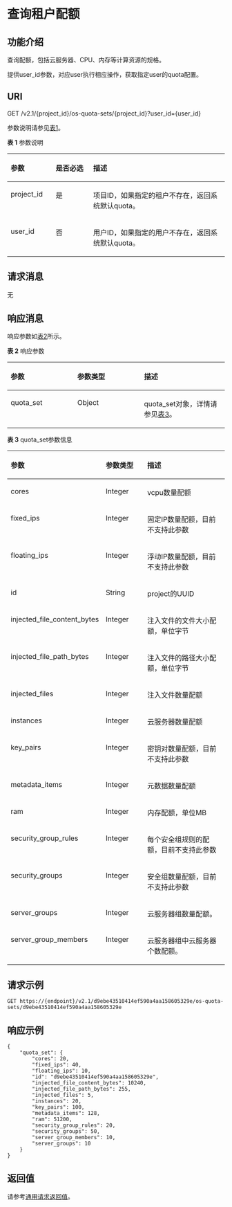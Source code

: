 # 查询租户配额<a name="ZH-CN_TOPIC_0067298110"></a>

## 功能介绍<a name="zh-cn_topic_0057973199_section15804956"></a>

查询配额，包括云服务器、CPU、内存等计算资源的规格。

提供user\_id参数，对应user执行相应操作，获取指定user的quota配置。

## URI<a name="zh-cn_topic_0057973199_section8026877"></a>

GET /v2.1/\{project\_id\}/os-quota-sets/\{project\_id\}?user\_id=\{user\_id\}

参数说明请参见[表1](#zh-cn_topic_0057973199_table12637461156)。

**表 1**  参数说明

<a name="zh-cn_topic_0057973199_table12637461156"></a>
<table><thead align="left"><tr id="zh-cn_topic_0057973199_row15273164612514"><th class="cellrowborder" valign="top" width="20.69%" id="mcps1.2.4.1.1"><p id="p5187119"><a name="p5187119"></a><a name="p5187119"></a>参数</p>
</th>
<th class="cellrowborder" valign="top" width="17.24%" id="mcps1.2.4.1.2"><p id="p17503500"><a name="p17503500"></a><a name="p17503500"></a>是否必选</p>
</th>
<th class="cellrowborder" valign="top" width="62.07%" id="mcps1.2.4.1.3"><p id="p8497414"><a name="p8497414"></a><a name="p8497414"></a>描述</p>
</th>
</tr>
</thead>
<tbody><tr id="zh-cn_topic_0057973199_row828511468510"><td class="cellrowborder" valign="top" width="20.69%" headers="mcps1.2.4.1.1 "><p id="zh-cn_topic_0057973199_p6287184613518"><a name="zh-cn_topic_0057973199_p6287184613518"></a><a name="zh-cn_topic_0057973199_p6287184613518"></a>project_id</p>
</td>
<td class="cellrowborder" valign="top" width="17.24%" headers="mcps1.2.4.1.2 "><p id="zh-cn_topic_0057973199_p22901046657"><a name="zh-cn_topic_0057973199_p22901046657"></a><a name="zh-cn_topic_0057973199_p22901046657"></a>是</p>
</td>
<td class="cellrowborder" valign="top" width="62.07%" headers="mcps1.2.4.1.3 "><p id="zh-cn_topic_0057973199_p1129212464514"><a name="zh-cn_topic_0057973199_p1129212464514"></a><a name="zh-cn_topic_0057973199_p1129212464514"></a>项目ID，如果指定的租户不存在，返回系统默认quota。</p>
</td>
</tr>
<tr id="zh-cn_topic_0057973199_row132920461656"><td class="cellrowborder" valign="top" width="20.69%" headers="mcps1.2.4.1.1 "><p id="zh-cn_topic_0057973199_p102952462511"><a name="zh-cn_topic_0057973199_p102952462511"></a><a name="zh-cn_topic_0057973199_p102952462511"></a>user_id</p>
</td>
<td class="cellrowborder" valign="top" width="17.24%" headers="mcps1.2.4.1.2 "><p id="zh-cn_topic_0057973199_p1629820467514"><a name="zh-cn_topic_0057973199_p1629820467514"></a><a name="zh-cn_topic_0057973199_p1629820467514"></a>否</p>
</td>
<td class="cellrowborder" valign="top" width="62.07%" headers="mcps1.2.4.1.3 "><p id="zh-cn_topic_0057973199_p1529916466519"><a name="zh-cn_topic_0057973199_p1529916466519"></a><a name="zh-cn_topic_0057973199_p1529916466519"></a>用户ID，如果指定的用户不存在，返回系统默认quota。</p>
</td>
</tr>
</tbody>
</table>

## 请求消息<a name="zh-cn_topic_0057973199_section13122166"></a>

无

## 响应消息<a name="zh-cn_topic_0057973199_section50990633"></a>

响应参数如[表2](#zh-cn_topic_0057973199_zh-cn_topic_0057973197_table62068690)所示。

**表 2**  响应参数

<a name="zh-cn_topic_0057973199_zh-cn_topic_0057973197_table62068690"></a>
<table><thead align="left"><tr id="zh-cn_topic_0057973199_zh-cn_topic_0057973197_row56098908"><th class="cellrowborder" valign="top" width="30.643064306430645%" id="mcps1.2.4.1.1"><p id="zh-cn_topic_0057973197_p47717737"><a name="zh-cn_topic_0057973197_p47717737"></a><a name="zh-cn_topic_0057973197_p47717737"></a>参数</p>
</th>
<th class="cellrowborder" valign="top" width="30.643064306430645%" id="mcps1.2.4.1.2"><p id="zh-cn_topic_0057973197_p39931478"><a name="zh-cn_topic_0057973197_p39931478"></a><a name="zh-cn_topic_0057973197_p39931478"></a>参数类型</p>
</th>
<th class="cellrowborder" valign="top" width="38.71387138713872%" id="mcps1.2.4.1.3"><p id="zh-cn_topic_0057973197_p64532721"><a name="zh-cn_topic_0057973197_p64532721"></a><a name="zh-cn_topic_0057973197_p64532721"></a>描述</p>
</th>
</tr>
</thead>
<tbody><tr id="zh-cn_topic_0057973199_zh-cn_topic_0057973197_row59767919"><td class="cellrowborder" valign="top" width="30.643064306430645%" headers="mcps1.2.4.1.1 "><p id="zh-cn_topic_0057973199_zh-cn_topic_0057973197_p9363310"><a name="zh-cn_topic_0057973199_zh-cn_topic_0057973197_p9363310"></a><a name="zh-cn_topic_0057973199_zh-cn_topic_0057973197_p9363310"></a>quota_set</p>
</td>
<td class="cellrowborder" valign="top" width="30.643064306430645%" headers="mcps1.2.4.1.2 "><p id="zh-cn_topic_0057973199_zh-cn_topic_0057973197_p20230678"><a name="zh-cn_topic_0057973199_zh-cn_topic_0057973197_p20230678"></a><a name="zh-cn_topic_0057973199_zh-cn_topic_0057973197_p20230678"></a>Object</p>
</td>
<td class="cellrowborder" valign="top" width="38.71387138713872%" headers="mcps1.2.4.1.3 "><p id="zh-cn_topic_0057973199_zh-cn_topic_0057973197_p59256190"><a name="zh-cn_topic_0057973199_zh-cn_topic_0057973197_p59256190"></a><a name="zh-cn_topic_0057973199_zh-cn_topic_0057973197_p59256190"></a>quota_set对象，详情请参见<a href="#zh-cn_topic_0057973199_table30231561">表3</a>。</p>
</td>
</tr>
</tbody>
</table>

**表 3**  quota\_set参数信息

<a name="zh-cn_topic_0057973199_table30231561"></a>
<table><thead align="left"><tr id="zh-cn_topic_0057973199_row25113310"><th class="cellrowborder" valign="top" width="30.769999999999996%" id="mcps1.2.4.1.1"><p id="p9963183415323"><a name="p9963183415323"></a><a name="p9963183415323"></a>参数</p>
</th>
<th class="cellrowborder" valign="top" width="21.54%" id="mcps1.2.4.1.2"><p id="p0963133410326"><a name="p0963133410326"></a><a name="p0963133410326"></a>参数类型</p>
</th>
<th class="cellrowborder" valign="top" width="47.69%" id="mcps1.2.4.1.3"><p id="p996317342321"><a name="p996317342321"></a><a name="p996317342321"></a>描述</p>
</th>
</tr>
</thead>
<tbody><tr id="zh-cn_topic_0057973199_row30393275"><td class="cellrowborder" valign="top" width="30.769999999999996%" headers="mcps1.2.4.1.1 "><p id="zh-cn_topic_0057973199_p45936220"><a name="zh-cn_topic_0057973199_p45936220"></a><a name="zh-cn_topic_0057973199_p45936220"></a>cores</p>
</td>
<td class="cellrowborder" valign="top" width="21.54%" headers="mcps1.2.4.1.2 "><p id="zh-cn_topic_0057973199_p29846341"><a name="zh-cn_topic_0057973199_p29846341"></a><a name="zh-cn_topic_0057973199_p29846341"></a>Integer</p>
</td>
<td class="cellrowborder" valign="top" width="47.69%" headers="mcps1.2.4.1.3 "><p id="zh-cn_topic_0057973199_p47666411392"><a name="zh-cn_topic_0057973199_p47666411392"></a><a name="zh-cn_topic_0057973199_p47666411392"></a>vcpu数量配额</p>
</td>
</tr>
<tr id="zh-cn_topic_0057973199_row50766756"><td class="cellrowborder" valign="top" width="30.769999999999996%" headers="mcps1.2.4.1.1 "><p id="zh-cn_topic_0057973199_p18466542"><a name="zh-cn_topic_0057973199_p18466542"></a><a name="zh-cn_topic_0057973199_p18466542"></a>fixed_ips</p>
</td>
<td class="cellrowborder" valign="top" width="21.54%" headers="mcps1.2.4.1.2 "><p id="zh-cn_topic_0057973199_p1691612101512"><a name="zh-cn_topic_0057973199_p1691612101512"></a><a name="zh-cn_topic_0057973199_p1691612101512"></a>Integer</p>
</td>
<td class="cellrowborder" valign="top" width="47.69%" headers="mcps1.2.4.1.3 "><p id="zh-cn_topic_0057973199_p7766144103912"><a name="zh-cn_topic_0057973199_p7766144103912"></a><a name="zh-cn_topic_0057973199_p7766144103912"></a>固定IP数量配额，目前不支持此参数</p>
</td>
</tr>
<tr id="zh-cn_topic_0057973199_row37686197"><td class="cellrowborder" valign="top" width="30.769999999999996%" headers="mcps1.2.4.1.1 "><p id="zh-cn_topic_0057973199_p32683139"><a name="zh-cn_topic_0057973199_p32683139"></a><a name="zh-cn_topic_0057973199_p32683139"></a>floating_ips</p>
</td>
<td class="cellrowborder" valign="top" width="21.54%" headers="mcps1.2.4.1.2 "><p id="zh-cn_topic_0057973199_p158282315153"><a name="zh-cn_topic_0057973199_p158282315153"></a><a name="zh-cn_topic_0057973199_p158282315153"></a>Integer</p>
</td>
<td class="cellrowborder" valign="top" width="47.69%" headers="mcps1.2.4.1.3 "><p id="zh-cn_topic_0057973199_p16766740399"><a name="zh-cn_topic_0057973199_p16766740399"></a><a name="zh-cn_topic_0057973199_p16766740399"></a>浮动IP数量配额，目前不支持此参数</p>
</td>
</tr>
<tr id="zh-cn_topic_0057973199_row60322465"><td class="cellrowborder" valign="top" width="30.769999999999996%" headers="mcps1.2.4.1.1 "><p id="zh-cn_topic_0057973199_p54281500"><a name="zh-cn_topic_0057973199_p54281500"></a><a name="zh-cn_topic_0057973199_p54281500"></a>id</p>
</td>
<td class="cellrowborder" valign="top" width="21.54%" headers="mcps1.2.4.1.2 "><p id="zh-cn_topic_0057973199_p34725355"><a name="zh-cn_topic_0057973199_p34725355"></a><a name="zh-cn_topic_0057973199_p34725355"></a>String</p>
</td>
<td class="cellrowborder" valign="top" width="47.69%" headers="mcps1.2.4.1.3 "><p id="zh-cn_topic_0057973199_p107671041392"><a name="zh-cn_topic_0057973199_p107671041392"></a><a name="zh-cn_topic_0057973199_p107671041392"></a>project的UUID</p>
</td>
</tr>
<tr id="zh-cn_topic_0057973199_row53277152"><td class="cellrowborder" valign="top" width="30.769999999999996%" headers="mcps1.2.4.1.1 "><p id="zh-cn_topic_0057973199_p20482050"><a name="zh-cn_topic_0057973199_p20482050"></a><a name="zh-cn_topic_0057973199_p20482050"></a>injected_file_content_bytes</p>
</td>
<td class="cellrowborder" valign="top" width="21.54%" headers="mcps1.2.4.1.2 "><p id="zh-cn_topic_0057973199_p193011246151"><a name="zh-cn_topic_0057973199_p193011246151"></a><a name="zh-cn_topic_0057973199_p193011246151"></a>Integer</p>
</td>
<td class="cellrowborder" valign="top" width="47.69%" headers="mcps1.2.4.1.3 "><p id="zh-cn_topic_0057973199_p19767154163911"><a name="zh-cn_topic_0057973199_p19767154163911"></a><a name="zh-cn_topic_0057973199_p19767154163911"></a>注入文件的文件大小配额，单位字节</p>
</td>
</tr>
<tr id="zh-cn_topic_0057973199_row28988915"><td class="cellrowborder" valign="top" width="30.769999999999996%" headers="mcps1.2.4.1.1 "><p id="zh-cn_topic_0057973199_p66400774"><a name="zh-cn_topic_0057973199_p66400774"></a><a name="zh-cn_topic_0057973199_p66400774"></a>injected_file_path_bytes</p>
</td>
<td class="cellrowborder" valign="top" width="21.54%" headers="mcps1.2.4.1.2 "><p id="zh-cn_topic_0057973199_p72501227151510"><a name="zh-cn_topic_0057973199_p72501227151510"></a><a name="zh-cn_topic_0057973199_p72501227151510"></a>Integer</p>
</td>
<td class="cellrowborder" valign="top" width="47.69%" headers="mcps1.2.4.1.3 "><p id="zh-cn_topic_0057973199_p1176715413396"><a name="zh-cn_topic_0057973199_p1176715413396"></a><a name="zh-cn_topic_0057973199_p1176715413396"></a>注入文件的路径大小配额，单位字节</p>
</td>
</tr>
<tr id="zh-cn_topic_0057973199_row13369507"><td class="cellrowborder" valign="top" width="30.769999999999996%" headers="mcps1.2.4.1.1 "><p id="zh-cn_topic_0057973199_p9188289"><a name="zh-cn_topic_0057973199_p9188289"></a><a name="zh-cn_topic_0057973199_p9188289"></a>injected_files</p>
</td>
<td class="cellrowborder" valign="top" width="21.54%" headers="mcps1.2.4.1.2 "><p id="zh-cn_topic_0057973199_p1460345412151"><a name="zh-cn_topic_0057973199_p1460345412151"></a><a name="zh-cn_topic_0057973199_p1460345412151"></a>Integer</p>
</td>
<td class="cellrowborder" valign="top" width="47.69%" headers="mcps1.2.4.1.3 "><p id="zh-cn_topic_0057973199_p9767246391"><a name="zh-cn_topic_0057973199_p9767246391"></a><a name="zh-cn_topic_0057973199_p9767246391"></a>注入文件数量配额</p>
</td>
</tr>
<tr id="zh-cn_topic_0057973199_row59944257"><td class="cellrowborder" valign="top" width="30.769999999999996%" headers="mcps1.2.4.1.1 "><p id="zh-cn_topic_0057973199_p23646677"><a name="zh-cn_topic_0057973199_p23646677"></a><a name="zh-cn_topic_0057973199_p23646677"></a>instances</p>
</td>
<td class="cellrowborder" valign="top" width="21.54%" headers="mcps1.2.4.1.2 "><p id="zh-cn_topic_0057973199_p97481655101511"><a name="zh-cn_topic_0057973199_p97481655101511"></a><a name="zh-cn_topic_0057973199_p97481655101511"></a>Integer</p>
</td>
<td class="cellrowborder" valign="top" width="47.69%" headers="mcps1.2.4.1.3 "><p id="zh-cn_topic_0057973199_p1876714183917"><a name="zh-cn_topic_0057973199_p1876714183917"></a><a name="zh-cn_topic_0057973199_p1876714183917"></a><span id="text1079810298532"><a name="text1079810298532"></a><a name="text1079810298532"></a>云服务器</span>数量配额</p>
</td>
</tr>
<tr id="zh-cn_topic_0057973199_row5482215"><td class="cellrowborder" valign="top" width="30.769999999999996%" headers="mcps1.2.4.1.1 "><p id="zh-cn_topic_0057973199_p41406250"><a name="zh-cn_topic_0057973199_p41406250"></a><a name="zh-cn_topic_0057973199_p41406250"></a>key_pairs</p>
</td>
<td class="cellrowborder" valign="top" width="21.54%" headers="mcps1.2.4.1.2 "><p id="zh-cn_topic_0057973199_p152511579158"><a name="zh-cn_topic_0057973199_p152511579158"></a><a name="zh-cn_topic_0057973199_p152511579158"></a>Integer</p>
</td>
<td class="cellrowborder" valign="top" width="47.69%" headers="mcps1.2.4.1.3 "><p id="zh-cn_topic_0057973199_p1876716493911"><a name="zh-cn_topic_0057973199_p1876716493911"></a><a name="zh-cn_topic_0057973199_p1876716493911"></a>密钥对数量配额，目前不支持此参数</p>
</td>
</tr>
<tr id="zh-cn_topic_0057973199_row43614388"><td class="cellrowborder" valign="top" width="30.769999999999996%" headers="mcps1.2.4.1.1 "><p id="zh-cn_topic_0057973199_p43104560"><a name="zh-cn_topic_0057973199_p43104560"></a><a name="zh-cn_topic_0057973199_p43104560"></a>metadata_items</p>
</td>
<td class="cellrowborder" valign="top" width="21.54%" headers="mcps1.2.4.1.2 "><p id="zh-cn_topic_0057973199_p5274115911512"><a name="zh-cn_topic_0057973199_p5274115911512"></a><a name="zh-cn_topic_0057973199_p5274115911512"></a>Integer</p>
</td>
<td class="cellrowborder" valign="top" width="47.69%" headers="mcps1.2.4.1.3 "><p id="zh-cn_topic_0057973199_p187671742393"><a name="zh-cn_topic_0057973199_p187671742393"></a><a name="zh-cn_topic_0057973199_p187671742393"></a>元数据数量配额</p>
</td>
</tr>
<tr id="zh-cn_topic_0057973199_row20242451"><td class="cellrowborder" valign="top" width="30.769999999999996%" headers="mcps1.2.4.1.1 "><p id="zh-cn_topic_0057973199_p29025826"><a name="zh-cn_topic_0057973199_p29025826"></a><a name="zh-cn_topic_0057973199_p29025826"></a>ram</p>
</td>
<td class="cellrowborder" valign="top" width="21.54%" headers="mcps1.2.4.1.2 "><p id="zh-cn_topic_0057973199_p23505391618"><a name="zh-cn_topic_0057973199_p23505391618"></a><a name="zh-cn_topic_0057973199_p23505391618"></a>Integer</p>
</td>
<td class="cellrowborder" valign="top" width="47.69%" headers="mcps1.2.4.1.3 "><p id="zh-cn_topic_0057973199_p17670483911"><a name="zh-cn_topic_0057973199_p17670483911"></a><a name="zh-cn_topic_0057973199_p17670483911"></a>内存配额，单位MB</p>
</td>
</tr>
<tr id="zh-cn_topic_0057973199_row46426356"><td class="cellrowborder" valign="top" width="30.769999999999996%" headers="mcps1.2.4.1.1 "><p id="zh-cn_topic_0057973199_p2438464"><a name="zh-cn_topic_0057973199_p2438464"></a><a name="zh-cn_topic_0057973199_p2438464"></a>security_group_rules</p>
</td>
<td class="cellrowborder" valign="top" width="21.54%" headers="mcps1.2.4.1.2 "><p id="zh-cn_topic_0057973199_p19881144163"><a name="zh-cn_topic_0057973199_p19881144163"></a><a name="zh-cn_topic_0057973199_p19881144163"></a>Integer</p>
</td>
<td class="cellrowborder" valign="top" width="47.69%" headers="mcps1.2.4.1.3 "><p id="zh-cn_topic_0057973199_p97671453913"><a name="zh-cn_topic_0057973199_p97671453913"></a><a name="zh-cn_topic_0057973199_p97671453913"></a>每个安全组规则的配额，目前不支持此参数</p>
</td>
</tr>
<tr id="zh-cn_topic_0057973199_row50813968"><td class="cellrowborder" valign="top" width="30.769999999999996%" headers="mcps1.2.4.1.1 "><p id="zh-cn_topic_0057973199_p22290707"><a name="zh-cn_topic_0057973199_p22290707"></a><a name="zh-cn_topic_0057973199_p22290707"></a>security_groups</p>
</td>
<td class="cellrowborder" valign="top" width="21.54%" headers="mcps1.2.4.1.2 "><p id="zh-cn_topic_0057973199_p181921769166"><a name="zh-cn_topic_0057973199_p181921769166"></a><a name="zh-cn_topic_0057973199_p181921769166"></a>Integer</p>
</td>
<td class="cellrowborder" valign="top" width="47.69%" headers="mcps1.2.4.1.3 "><p id="zh-cn_topic_0057973199_p10769114153919"><a name="zh-cn_topic_0057973199_p10769114153919"></a><a name="zh-cn_topic_0057973199_p10769114153919"></a>安全组数量配额，目前不支持此参数</p>
</td>
</tr>
<tr id="zh-cn_topic_0057973199_row47118120"><td class="cellrowborder" valign="top" width="30.769999999999996%" headers="mcps1.2.4.1.1 "><p id="zh-cn_topic_0057973199_p58471341"><a name="zh-cn_topic_0057973199_p58471341"></a><a name="zh-cn_topic_0057973199_p58471341"></a>server_groups</p>
</td>
<td class="cellrowborder" valign="top" width="21.54%" headers="mcps1.2.4.1.2 "><p id="zh-cn_topic_0057973199_p819119817166"><a name="zh-cn_topic_0057973199_p819119817166"></a><a name="zh-cn_topic_0057973199_p819119817166"></a>Integer</p>
</td>
<td class="cellrowborder" valign="top" width="47.69%" headers="mcps1.2.4.1.3 "><p id="zh-cn_topic_0057973199_p7769944391"><a name="zh-cn_topic_0057973199_p7769944391"></a><a name="zh-cn_topic_0057973199_p7769944391"></a><span id="text529933165318"><a name="text529933165318"></a><a name="text529933165318"></a>云服务器</span>组数量配额。</p>
</td>
</tr>
<tr id="zh-cn_topic_0057973199_row18294597"><td class="cellrowborder" valign="top" width="30.769999999999996%" headers="mcps1.2.4.1.1 "><p id="zh-cn_topic_0057973199_p5467365"><a name="zh-cn_topic_0057973199_p5467365"></a><a name="zh-cn_topic_0057973199_p5467365"></a>server_group_members</p>
</td>
<td class="cellrowborder" valign="top" width="21.54%" headers="mcps1.2.4.1.2 "><p id="zh-cn_topic_0057973199_p172754921610"><a name="zh-cn_topic_0057973199_p172754921610"></a><a name="zh-cn_topic_0057973199_p172754921610"></a>Integer</p>
</td>
<td class="cellrowborder" valign="top" width="47.69%" headers="mcps1.2.4.1.3 "><p id="zh-cn_topic_0057973199_p5769134203914"><a name="zh-cn_topic_0057973199_p5769134203914"></a><a name="zh-cn_topic_0057973199_p5769134203914"></a><span id="text123511326537"><a name="text123511326537"></a><a name="text123511326537"></a>云服务器</span>组中云服务器个数配额。</p>
</td>
</tr>
</tbody>
</table>

## 请求示例<a name="zh-cn_topic_0057973199_section56262520"></a>

```
GET https://{endpoint}/v2.1/d9ebe43510414ef590a4aa158605329e/os-quota-sets/d9ebe43510414ef590a4aa158605329e
```

## 响应示例<a name="section1965011613499"></a>

```
{
    "quota_set": {
        "cores": 20,
        "fixed_ips": 40,
        "floating_ips": 10,
        "id": "d9ebe43510414ef590a4aa158605329e",
        "injected_file_content_bytes": 10240,
        "injected_file_path_bytes": 255,
        "injected_files": 5,
        "instances": 20,
        "key_pairs": 100,
        "metadata_items": 128,
        "ram": 51200,
        "security_group_rules": 20,
        "security_groups": 50,
        "server_group_members": 10,
        "server_groups": 10
    }
}
```

## 返回值<a name="zh-cn_topic_0057973199_zh-cn_topic_0020212692_section22960139"></a>

请参考[通用请求返回值](通用请求返回值.md)。

